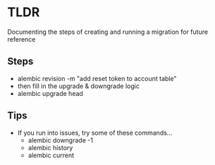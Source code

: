 # TLDR

Documenting the steps of creating and running a migration for future reference

## Steps

- alembic revision -m "add reset token to account table"
- then fill in the upgrade & downgrade logic
- alembic upgrade head

## Tips

- If you run into issues, try some of these commands...
    - alembic downgrade -1
    - alembic history
    - alembic current